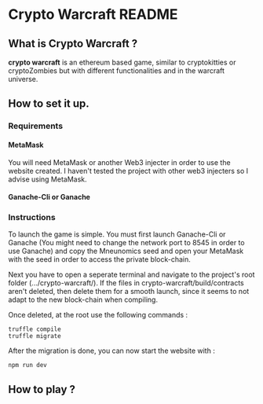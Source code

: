# Crypto Warcraft README

## What is Crypto Warcraft ?

**crypto warcraft** is an ethereum based game, similar to cryptokitties or cryptoZombies but with different functionalities and in the warcraft universe. 

## How to set it up.

### Requirements

#### MetaMask

You will need MetaMask or another Web3 injecter in order to use the website created. I haven't tested the project with other web3 injecters so I advise using MetaMask.

#### Ganache-Cli or Ganache

### Instructions

To launch the game is simple. You must first launch Ganache-Cli or Ganache (You might need to change the network port to 8545 in order to use Ganache) and copy the Mneunomics seed and open your MetaMask with the seed in order to access the private block-chain.

Next you have to open a seperate terminal and navigate to the project's root folder (.../crypto-warcraft/). If the files in crypto-warcraft/build/contracts aren't deleted, then delete them for a smooth launch, since it seems to not adapt to the new block-chain when compiling.

Once deleted, at the root use the following commands :
```
truffle compile
truffle migrate
```

After the migration is done, you can now start the website with :
```
npm run dev
```

## How to play ?
